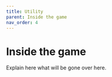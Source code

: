 ```yaml
---
title: Utility
parent: Inside the game
nav_order: 4
---
```


# Inside the game
Explain here what will be gone over here. 

